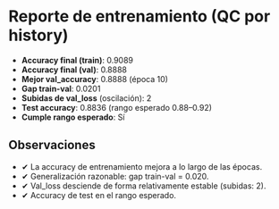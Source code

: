 # Reporte de entrenamiento (QC por history)

- **Accuracy final (train)**: 0.9089
- **Accuracy final (val)**: 0.8888
- **Mejor val_accuracy**: 0.8888 (época 10)
- **Gap train-val**: 0.0201
- **Subidas de val_loss** (oscilación): 2
- **Test accuracy**: 0.8836  (rango esperado 0.88–0.92)
- **Cumple rango esperado**: Sí

## Observaciones
- ✔ La accuracy de entrenamiento mejora a lo largo de las épocas.
- ✔ Generalización razonable: gap train-val = 0.020.
- ✔ Val_loss desciende de forma relativamente estable (subidas: 2).
- ✔ Accuracy de test en el rango esperado.